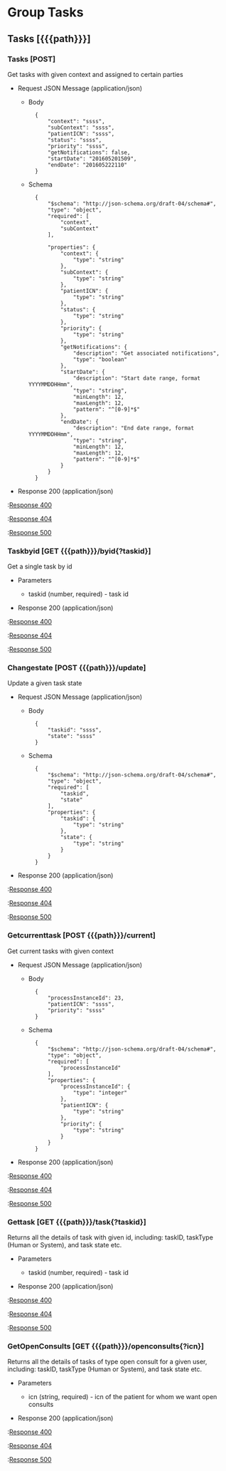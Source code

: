 # Group Tasks

## Tasks [{{{path}}}]

### Tasks [POST]

Get tasks with given context and assigned to certain parties
+ Request JSON Message (application/json)

    + Body

            {
                "context": "ssss",
                "subContext": "ssss",
                "patientICN": "ssss",
                "status": "ssss",
                "priority": "ssss",
                "getNotifications": false,
                "startDate": "201605201509",
                "endDate": "201605222110"
            }

    + Schema

            {
                "$schema": "http://json-schema.org/draft-04/schema#",
                "type": "object",
                "required": [
                    "context",
                    "subContext"
                ],

                "properties": {
                    "context": {
                        "type": "string"
                    },
                    "subContext": {
                        "type": "string"
                    },
                    "patientICN": {
                        "type": "string"
                    },
                    "status": {
                        "type": "string"
                    },
                    "priority": {
                        "type": "string"
                    },
                    "getNotifications": {
                        "description": "Get associated notifications",
                        "type": "boolean"
                    },
                    "startDate": {
                        "description": "Start date range, format YYYYMMDDHHmm",
                        "type": "string",
                        "minLength": 12,
                        "maxLength": 12,
                        "pattern": "^[0-9]*$"
                    },
                    "endDate": {
                        "description": "End date range, format YYYYMMDDHHmm",
                        "type": "string",
                        "minLength": 12,
                        "maxLength": 12,
                        "pattern": "^[0-9]*$"
                    }
                }
            }

+ Response 200 (application/json)

:[Response 400]({{{common}}}/responses/400.md)

:[Response 404]({{{common}}}/responses/404.md)

:[Response 500]({{{common}}}/responses/500.md)

### Taskbyid [GET {{{path}}}/byid{?taskid}]

Get a single task by id

+ Parameters

    + taskid (number, required) - task id

+ Response 200 (application/json)

:[Response 400]({{{common}}}/responses/400.md)

:[Response 404]({{{common}}}/responses/404.md)

:[Response 500]({{{common}}}/responses/500.md)


### Changestate [POST {{{path}}}/update]

Update a given task state

+ Request JSON Message (application/json)

    + Body

            {
                "taskid": "ssss",
                "state": "ssss"
            }

    + Schema

            {
                "$schema": "http://json-schema.org/draft-04/schema#",
                "type": "object",
                "required": [
                    "taskid",
                    "state"
                ],
                "properties": {
                    "taskid": {
                        "type": "string"
                    },
                    "state": {
                        "type": "string"
                    }
                }
            }


+ Response 200 (application/json)

:[Response 400]({{{common}}}/responses/400.md)

:[Response 404]({{{common}}}/responses/404.md)

:[Response 500]({{{common}}}/responses/500.md)


### Getcurrenttask [POST {{{path}}}/current]

Get current tasks with given context

+ Request JSON Message (application/json)

    + Body

            {
                "processInstanceId": 23,
                "patientICN": "ssss",
                "priority": "ssss"
            }

    + Schema

            {
                "$schema": "http://json-schema.org/draft-04/schema#",
                "type": "object",
                "required": [
                    "processInstanceId"
                ],
                "properties": {
                    "processInstanceId": {
                        "type": "integer"
                    },
                    "patientICN": {
                        "type": "string"
                    },
                    "priority": {
                        "type": "string"
                    }
                }
            }

+ Response 200 (application/json)

:[Response 400]({{{common}}}/responses/400.md)

:[Response 404]({{{common}}}/responses/404.md)

:[Response 500]({{{common}}}/responses/500.md)


### Gettask [GET {{{path}}}/task{?taskid}]

Returns all the details of task with given id, including: taskID, taskType (Human or System), and task state etc.

+ Parameters

    + taskid (number, required) - task id

+ Response 200 (application/json)

:[Response 400]({{{common}}}/responses/400.md)

:[Response 404]({{{common}}}/responses/404.md)

:[Response 500]({{{common}}}/responses/500.md)


### GetOpenConsults [GET {{{path}}}/openconsults{?icn}]

Returns all the details of tasks of type open consult for a given user, including: taskID, taskType (Human or System), and task state etc.

+ Parameters

    + icn (string, required) - icn of the patient for whom we want open consults

+ Response 200 (application/json)

:[Response 400]({{{common}}}/responses/400.md)

:[Response 404]({{{common}}}/responses/404.md)

:[Response 500]({{{common}}}/responses/500.md)

